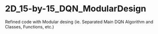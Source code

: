 # 2D_15-by-15_DQN_ModularDesign

Refined code with Modular desing (ie. Separated Main DQN Algorithm and Classes, Functions, etc.)
